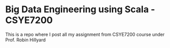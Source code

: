 # Big Data Engineering using Scala - CSYE7200
This is a repo where I post all my assignment from CSYE7200 course under Prof. Robin Hillyard
